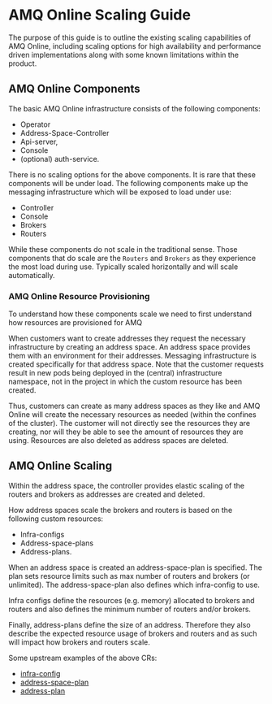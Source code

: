 # AMQ Online Scaling Guide
The purpose of this guide is to outline the existing scaling capabilities of AMQ Online, including scaling options for high availability and performance driven implementations along with some known limitations within the product.


## AMQ Online Components 
The basic AMQ Online infrastructure consists of the following components: 
 - Operator
 - Address-Space-Controller 
 - Api-server,
 - Console
 - (optional) auth-service.

 There is no scaling options for the above components. It is rare that these components will be under load. The following components make up the messaging infrastructure which will be exposed to load under use:
- Controller
- Console
- Brokers
- Routers

While these components do not scale in the traditional sense. Those components that do scale are the `Routers` and `Brokers` as they experience the most load during use. Typically scaled horizontally and will scale automatically.

### AMQ Online Resource Provisioning
To understand how these components scale we need to first understand how resources are provisioned for AMQ 

When customers want to create addresses they request the necessary infrastructure by creating an address space. An address space provides them with an environment for their addresses. Messaging infrastructure is created specifically for that address space. Note that the customer requests result in new pods being deployed in the (central) infrastructure namespace, not in the project in which the custom resource has been created.

Thus, customers can create as many address spaces as they like and AMQ Online will create the necessary resources as needed (within the confines of the cluster). The customer will not directly see the resources they are creating, nor will they be able to see the amount of  resources they are using. Resources are also deleted as address spaces are deleted. 

## AMQ Online Scaling
Within the address space, the controller provides elastic scaling of the routers and brokers as addresses are created and deleted.

How address spaces scale the brokers and routers is based on the following custom resources: 
- Infra-configs
- Address-space-plans
- Address-plans.

When an address space is created an address-space-plan is specified. The plan sets resource limits such as max number of routers and brokers (or unlimited). The address-space-plan also defines which infra-config to use.

Infra configs define the resources (e.g. memory) allocated to brokers and routers and also defines the minimum number of routers and/or brokers.

Finally, address-plans define the size of an address. Therefore they also describe the expected resource usage of brokers and routers and as such will impact how brokers and routers scale.

Some upstream examples of the above CRs:
- [infra-config](https://github.com/EnMasseProject/enmasse/blob/master/templates/example-plans/020-StandardInfraConfig-default.yaml#L11-L20)
- [address-space-plan](https://github.com/EnMasseProject/enmasse/blob/master/templates/example-plans/020-AddressSpacePlan-standard-small.yaml#L14-L17)
- [address-plan](https://github.com/EnMasseProject/enmasse/blob/master/templates/example-plans/020-AddressPlan-standard-small-queue.yaml#L13-L15)

